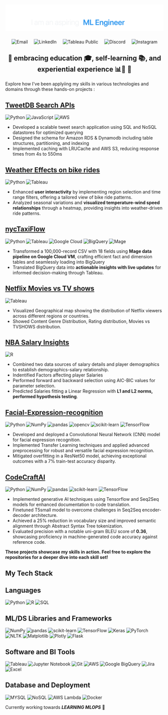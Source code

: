 <div>
    <h1 align="center">
        <img         src="https://github.com/patelvishwa1999/patelvishwa1999/blob/c6c77c8c3348c056696b16bb4b6f66e6febbe98c/images_svg/namegithub3.gif" alt="Vishwa Patel" />
    </h1>
    <p align="center" >
        &nbsp;
        <a href="mailto:vishwaupendrapatel@gmail.com" style="text-decoration:none;">
            <img src="https://img.shields.io/badge/-Email-D14836?style=for-the-badge&logo=gmail&color=0e1217" alt="Email">
        </a>
        &nbsp;
        &nbsp;
        <a href="https://www.linkedin.com/in/vupatel" style="text-decoration:none;">
            <img src="https://img.shields.io/badge/-LinkedIn-0077B5?style=for-the-badge&logo=linkedin&color=0e1217" alt="LinkedIn">
        </a>
        &nbsp;
        &nbsp;
        <a href="https://public.tableau.com/app/profile/vishwa.patel1372/" style="text-decoration:none;">
            <img src="https://img.shields.io/badge/-Tableau-FD7C00?style=for-the-badge&logo=tableau&color=0e1217" alt="Tableau Public">
        </a>
        &nbsp;
        &nbsp;
        <a href="https://discordapp.com/users/vp250" style="text-decoration:none;">
            <img src="https://img.shields.io/badge/-Discord-7289DA?style=for-the-badge&logo=discord&color=0e1217" alt="Discord">
        </a>
        &nbsp;
        &nbsp;
        <a href="https://www.instagram.com/vishtagram_23/" style="text-decoration:none;">
            <img src="https://img.shields.io/badge/-Instagram-E4405F?style=for-the-badge&logo=instagram&color=0e1217" alt="Instagram">
        </a>
        &nbsp;
    </p>
</div>

<h2 align="center">🚀 embracing education 🎓, self-learning 📚, and experiential experience 📊🧪 🚀</h2>
Explore how I've been applyiing my skills in various technologies and domains through these hands-on projects :

## [TweetDB Search APIs](https://adbms.s3.amazonaws.com/home.html)
![Python](https://img.shields.io/badge/-Python-0e1217?style=for-the-badge&logo=python)
![JavaScript](https://img.shields.io/badge/-JavaScript-F7DF1E?style=for-the-badge&logo=javascript&logoColor=black)
![AWS](https://img.shields.io/badge/-AWS-232F3E?style=for-the-badge&logo=amazon-aws)
- Developed a scalable tweet search application using SQL and NoSQL datastores for optimized querying
- Designed the schema for Amazon RDS & Dynamodb including table structures, partitioning, and indexing
- Implemented caching with LRUCache and AWS S3, reducing response times from 4s to 550ms



## [Weather Effects on bike rides](https://public.tableau.com/app/profile/vishwa.patel1372/viz/BikeRidesDataAnalysis/Dashboard1)
![Python](https://img.shields.io/badge/-Python-0e1217?style=for-the-badge&logo=python)
![Tableau](https://img.shields.io/badge/-Tableau-0e1217?style=for-the-badge&logo=tableau)

 - Enhanced **user interactivity** by implementing region selection and time range filters, offering a tailored view of bike ride patterns.
 - Analyzed seasonal variations and **visualized temperature-wind speed relationships** through a heatmap, providing insights into weather-driven ride patterns.


## [nycTaxiFlow](https://public.tableau.com/app/profile/vishwa.patel1372/viz/nycTaxi_17045558575210/Dashboard1)
![Python](https://img.shields.io/badge/-Python-0e1217?style=for-the-badge&logo=python)
![Tableau](https://img.shields.io/badge/-Tableau-0e1217?style=for-the-badge&logo=tableau)
![Google Cloud](https://img.shields.io/badge/-Google_Cloud-0e1217?style=for-the-badge&logo=google-cloud)
![BigQuery](https://img.shields.io/badge/-BigQuery-0e1217?style=for-the-badge&logo=google-cloud)
![Mage](https://img.shields.io/badge/-Mage-0e1217?style=for-the-badge&logo=mage)

 - Transformed a 100,000-record CSV with 18 fields using **Mage data pipeline on Google Cloud VM**, crafting efficient fact and dimension tables and seamlessly loading into BigQuery
 - Translated BigQuery data into **actionable insights with live updates** for informed decision-making through Tableau.


## [Netflix Movies vs TV shows](https://public.tableau.com/app/profile/vishwa.patel1372/viz/Netflix_17045570312290/NetflixDataset)
![Tableau](https://img.shields.io/badge/-Tableau-0e1217?style=for-the-badge&logo=tableau)
- Visualized Geographical map showing the distribution of Netflix viewers across different regions or countries.
- Showed Content Genre Distribution, Rating distribution, Movies vs TVSHOWS distribution.


## [NBA Salary Insights](https://github.com/patelvishwa1999/NBASalaryInsights)
![R](https://img.shields.io/badge/-R-0e1217?style=for-the-badge&logo=R)
- Combined two data sources of salary details and player demographics to establish demographics-salary relationship.
- Indentified Factors affecting player Salaries
- Performed forward and backward selection using AIC-BIC values for parameter selection.
- Predicted Salaries fitting a Linear Regression with **L1 and L2 norms, performed hypothesis testing**.


## [Facial-Expression-recognition](https://github.com/patelvishwa1999/Facial-Expression-Recognition)
![Python](https://img.shields.io/badge/-Python-0e1217?style=for-the-badge&logo=python)
![NumPy](https://img.shields.io/badge/-NumPy-0e1217?style=for-the-badge&logo=numpy)
![pandas](https://img.shields.io/badge/-pandas-0e1217?style=for-the-badge&logo=pandas)
![opencv](https://img.shields.io/badge/-opencv-0e1217?style=for-the-badge&logo=opencv)
![scikit-learn](https://img.shields.io/badge/-scikit_learn-0e1217?style=for-the-badge&logo=scikit-learn)
![TensorFlow](https://img.shields.io/badge/-TensorFlow-0e1217?style=for-the-badge&logo=tensorflow)
- Developed and deployed a Convolutional Neural Network (CNN) model for facial expression recognition.
- Implemented Transfer Learning techniques and applied advanced preprocessing for robust and versatile facial expression recognition.
- Mitigated overfitting in a ResNet50 model, achieving exceptional outcomes with a 7% train-test accuracy disparity.



## [CodeCraftAI](https://github.com/patelvishwa1999/text2code)
![Python](https://img.shields.io/badge/-Python-0e1217?style=for-the-badge&logo=python)
![NumPy](https://img.shields.io/badge/-NumPy-0e1217?style=for-the-badge&logo=numpy)
![pandas](https://img.shields.io/badge/-pandas-0e1217?style=for-the-badge&logo=pandas)
![scikit-learn](https://img.shields.io/badge/-scikit_learn-0e1217?style=for-the-badge&logo=scikit-learn)
![TensorFlow](https://img.shields.io/badge/-TensorFlow-0e1217?style=for-the-badge&logo=tensorflow)
- Implemented generative AI techniques using Tensorflow and Seq2Seq models for enhanced documentation to code translation.
- Finetuned T5small model to overcome challenges in Seq2Seq encoder-decoder architecture.
- Achieved a 25% reduction in vocabulary size and improved semantic alignment through Abstract Syntax Tree tokenization.
- Evaluated precision with a notable uni-gram BLEU score of **0.36**, showcasing proficiency in machine-generated code accuracy against reference code.


**These projects showcase my skills in action. Feel free to explore the repositories for a deeper dive into each skill set!**


##  My Tech Stack

## Languages
![Python](https://img.shields.io/badge/-Python-0e1217?style=for-the-badge&logo=python)
![R](https://img.shields.io/badge/-R-0e1217?style=for-the-badge&logo=r)
![SQL](https://img.shields.io/badge/-SQL-0e1217?style=for-the-badge&logo=sql)


## ML/DS Libraries and Frameworks
![NumPy](https://img.shields.io/badge/-NumPy-0e1217?style=for-the-badge&logo=numpy)
![pandas](https://img.shields.io/badge/-pandas-0e1217?style=for-the-badge&logo=pandas)
![scikit-learn](https://img.shields.io/badge/-scikit_learn-0e1217?style=for-the-badge&logo=scikit-learn)
![TensorFlow](https://img.shields.io/badge/-TensorFlow-0e1217?style=for-the-badge&logo=tensorflow)
![Keras](https://img.shields.io/badge/-Keras-0e1217?style=for-the-badge&logo=keras)
![PyTorch](https://img.shields.io/badge/-PyTorch-0e1217?style=for-the-badge&logo=pytorch)
![NLTK](https://img.shields.io/badge/-NLTK-0e1217?style=for-the-badge&logo=nltk)
![Matplotlib](https://img.shields.io/badge/-Matplotlib-0e1217?style=for-the-badge&logo=python)
![Plotly](https://img.shields.io/badge/-Plotly-0e1217?style=for-the-badge&logo=plotly)
![Flask](https://img.shields.io/badge/-Flask-0e1217?style=for-the-badge&logo=flask)

## Software and BI Tools
![Tableau](https://img.shields.io/badge/-Tableau-0e1217?style=for-the-badge&logo=tableau)
![Jupyter Notebook](https://img.shields.io/badge/-Jupyter-0e1217?style=for-the-badge&logo=jupyter)
![Git](https://img.shields.io/badge/-Git-0e1217?style=for-the-badge&logo=git)
![AWS](https://img.shields.io/badge/-AWS-0e1217?style=for-the-badge&logo=amazon-aws)
![Google BigQuery](https://img.shields.io/badge/-Google_BigQuery-0e1217?style=for-the-badge&logo=google-cloud)
![Jira](https://img.shields.io/badge/-Jira-0e1217?style=for-the-badge&logo=jira)
![Excel](https://img.shields.io/badge/-Excel-0e1217?style=for-the-badge&logo=microsoft-excel)

## Database and Deployment
![MYSQL](https://img.shields.io/badge/-MySQL-0e1217?style=for-the-badge&logo=mysql)
![NoSQL](https://img.shields.io/badge/-NoSQL-0e1217?style=for-the-badge&logo=nosql)
![AWS Lambda](https://img.shields.io/badge/-AWS_Lambda-0e1217?style=for-the-badge&logo=amazon-aws)
![Docker](https://img.shields.io/badge/-Docker-0e1217?style=for-the-badge&logo=docker)


Currently working towards ***LEARNING MLOPS*** 🚀




